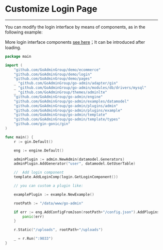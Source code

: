 # Customize Login Page
---

You can modify the login interface by means of components, as in the following example:

More login interface components [see here](https://github.com/GoAdminGroup/components/blob/master/login/README.md)；It can be introduced after loading.

```go
package main

import (
	"github.com/GoAdminGroup/demo/ecommerce"
	"github.com/GoAdminGroup/demo/login"
	"github.com/GoAdminGroup/demo/pages"
	_ "github.com/GoAdminGroup/go-admin/adapter/gin"
	_ "github.com/GoAdminGroup/go-admin/modules/db/drivers/mysql"
	_ "github.com/GoAdminGroup/themes/adminlte"
	"github.com/GoAdminGroup/go-admin/engine"
	"github.com/GoAdminGroup/go-admin/examples/datamodel"
	"github.com/GoAdminGroup/go-admin/plugins/admin"
	"github.com/GoAdminGroup/go-admin/plugins/example"
	"github.com/GoAdminGroup/go-admin/template"
	"github.com/GoAdminGroup/go-admin/template/types"
	"github.com/gin-gonic/gin"
)

func main() {
	r := gin.Default()

	eng := engine.Default()

	adminPlugin := admin.NewAdmin(datamodel.Generators)
	adminPlugin.AddGenerator("user", datamodel.GetUserTable)

    //  Add login component
	template.AddLoginComp(login.GetLoginComponent())

	// you can custom a plugin like:

	examplePlugin := example.NewExample()

	rootPath := "/data/www/go-admin"

	if err := eng.AddConfigFromJson(rootPath+"/config.json").AddPlugins(adminPlugin, examplePlugin).Use(r); err != nil {
		panic(err)
	}

	r.Static("/uploads", rootPath+"/uploads")

	_ = r.Run(":9033")
}
```

